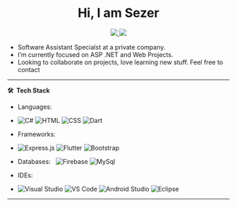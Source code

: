 
 
<p align="center"> <h1 align="center"> Hi, I am Sezer </h1> </p>
<p align="center">
<a href="https://www.linkedin.com/in/sezeralaca/"><img src="https://img.shields.io/badge/LinkedIn-0077B5?style=for-the-badge&logo=linkedin&logoColor=white"/> </a>
<a href="mailto:ahmetsezeralaca@gmail.com"><img src="https://img.shields.io/badge/Gmail-D14836?style=for-the-badge&logo=gmail&logoColor=white"/> </a>
</p>

-  Software Assistant Specialst at a private company.
-  I’m currently focused on ASP .NET and Web Projects.
-  Looking to collaborate on projects, love learning new stuff. Feel  free to contact


***

**🛠 &nbsp;Tech Stack**

- Languages: &nbsp;
- ![C#](https://img.shields.io/badge/-CSharp-333333?style=flat&logo=csharp&logoColor=blueviolet)
  ![HTML](https://img.shields.io/badge/-HTML-333333?style=flat&logo=HTML5)
  ![CSS](https://img.shields.io/badge/-CSS-333333?style=flat&logo=CSS3&logoColor=1572B6)
  ![Dart](https://img.shields.io/badge/-Dart-333333?style=flat&logo=Dart&logoColor=007ACC)
 
- Frameworks: &nbsp;
- ![Express.js](https://img.shields.io/badge/-.Net-333333?style=flat&logo=dotnet&logoColor=ffffff)
  ![Flutter](https://img.shields.io/badge/-Flutter-333333?style=flat&logo=flutter&logoColor=007ACC)
  ![Bootstrap](https://img.shields.io/badge/-Bootstrap-333333?style=flat&logo=bootstrap&logoColor=563D7C)

- Databases:  &nbsp;
  ![Firebase](https://img.shields.io/badge/-Firestore-333333?style=flat&logo=firebase)
  ![MySql](https://img.shields.io/badge/-MySql-333333?style=flat&logo=mysql)

- IDEs: &nbsp;
- ![Visual Studio](https://img.shields.io/badge/-Visual%20Studio-333333?style=flat&logo=visual-studio-code&logoColor=007ACC)
  ![VS Code](https://img.shields.io/badge/-VS%20Code-333333?style=flat&logo=visual-studio-code&logoColor=007ACC)
  ![Android Studio](https://img.shields.io/badge/-Android%20Studio-333333?style=flat&logo=android-studio)
  ![Eclipse](https://img.shields.io/badge/-Eclipse-333333?style=flat&logo=eclipse)

 



<!-- -  📫 How to reach me:
[![LinkedIn](https://img.shields.io/badge/-Rahul_Kashyap-2867B2?style=flat&logo=Linkedin&logoColor=white)](https://www.linkedin.com/in/rahul-kashyap-230577195/)
[![Gmail](https://img.shields.io/badge/-Rahul_Kashyap-DB4437?style=flat&logo=Gmail&logoColor=white)](mailto:rahulkashyap4041@gmail.com) -->
***

<!-- ![](https://activity-graph.herokuapp.com/graph?username=imkashyap&theme=react-dark&hide_border=true&area=true) -->

<div align="center">



</div>
